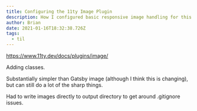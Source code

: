 ```yaml
---
title: Configuring the 11ty Image Plugin
description: How I configured basic responsive image handling for this site.
author: Brian
date: 2021-01-16T18:32:38.726Z
tags:
  - til
---
```

https://www.11ty.dev/docs/plugins/image/

Adding classes.

Substantially simpler than Gatsby image (although I think this is changing), but can still do a lot of the sharp things.

Had to write images directly to output directory to get around .gitignore issues.
